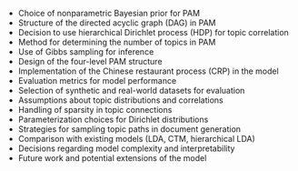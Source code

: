 - Choice of nonparametric Bayesian prior for PAM
- Structure of the directed acyclic graph (DAG) in PAM
- Decision to use hierarchical Dirichlet process (HDP) for topic correlation
- Method for determining the number of topics in PAM
- Use of Gibbs sampling for inference
- Design of the four-level PAM structure
- Implementation of the Chinese restaurant process (CRP) in the model
- Evaluation metrics for model performance
- Selection of synthetic and real-world datasets for evaluation
- Assumptions about topic distributions and correlations
- Handling of sparsity in topic connections
- Parameterization choices for Dirichlet distributions
- Strategies for sampling topic paths in document generation
- Comparison with existing models (LDA, CTM, hierarchical LDA)
- Decisions regarding model complexity and interpretability
- Future work and potential extensions of the model
